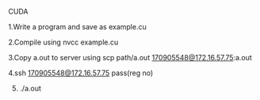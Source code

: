 CUDA

1.Write a program and save as example.cu

2.Compile using nvcc example.cu

3.Copy a.out to server using
 scp path/a.out 170905548@172.16.57.75:a.out

4.ssh 170905548@172.16.57.75
 pass(reg no)

5. ./a.out
